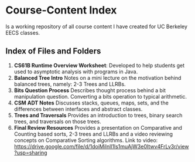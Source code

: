 # Course-Content Index
Is a working repository of all course content I have created for UC Berkeley EECS classes.

## Index of Files and Folders 
1. **CS61B Runtime Overview Worksheet**:
Developed to help students get used to asymptotic analysis with programs in Java. 
2. **Balanced Tree Intro**
Notes on a mini lecture on the motivation behind balanced trees, namely: 2-3 Trees and LLRBs.
3. **Bits Question Process**
Describes thought process behind a bit manipulation question. Converting a bits operation to typical arithmetic. 
4. **CSM ADT Notes**
Discusses stacks, queues, maps, sets, and the differences between interfaces and abstract classes.
5. **Trees and Traversals**
Provides an introduction to trees, binary search trees, and traversals on those trees.
6. **Final Review Resources**
Provides a presentation on Comparative and Counting based sorts, 2-3 trees and LLRBs and a video reviewing concepts on Comparative Sorting algorithms.
Link to video: https://drive.google.com/file/d/1doiMilnll1ls1muAjW3e0Itwv4FrLv3r/view?usp=sharing
